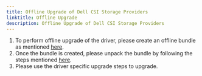 ```yaml
---
title: Offline Upgrade of Dell CSI Storage Providers
linktitle: Offline Upgrade
description: Offline Upgrade of Dell CSI Storage Providers
---
```


1. To perform offline upgrade of the driver, please create an offline bundle as mentioned [here](../../../drivers#building-an-offline-bundle).
2. Once the bundle is created, please unpack the bundle by following the steps mentioned [here](../../../drivers#unpacking-the-offline-bundle-and-preparing-for-installation).
3. Please use the driver specific upgrade steps to upgrade.